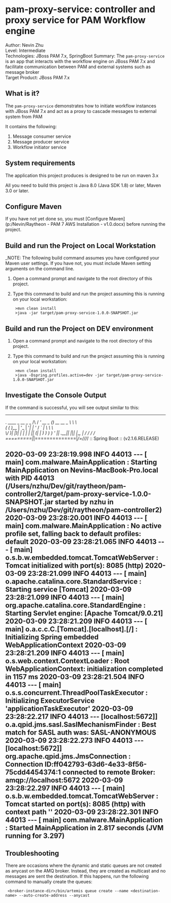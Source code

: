 pam-proxy-service: controller and proxy service for PAM Workflow engine
======================================================
Author: Nevin Zhu  
Level: Intermediate  
Technologies: JBoss PAM 7.x, SpringBoot
Summary: The `pam-proxy-service` is an app that interacts with the workflow engine on JBoss PAM 7.x and facilitate communication between PAM and external systems such as message broker  
Target Product: JBoss PAM 7.x

What is it?
-----------

The `pam-proxy-service` demonstrates how to initiate workflow instances with JBoss PAM 7.x and act as a proxy to cascade messages to external system from PAM

It contains the following:

1. Message consumer service 
2. Message producer service
3. Workflow initiator service 



System requirements
-------------------

The application this project produces is designed to be run on maven 3.x

All you need to build this project is Java 8.0 (Java SDK 1.8) or later, Maven 3.0 or later.

 
Configure Maven
---------------

If you have not yet done so, you must [Configure Maven](p:/Nevin/Raytheon - PAM 7 AWS Installation - v1.0.docx) before running the project.


Build and run the Project on Local Workstation
-----------------------------------------------

_NOTE: The following build command assumes you have configured your Maven user settings. If you have not, you must include Maven setting arguments on the command line. 

1. Open a command prompt and navigate to the root directory of this project.
2. Type this command to build and run the project assuming this is running on your local workstation:

        >mvn clean install
        >java -jar target/pam-proxy-service-1.0.0-SNAPSHOT.jar
        

Build and run the Project on DEV environment
-----------------------------------------------

1. Open a command prompt and navigate to the root directory of this project.
2. Type this command to build and run the project assuming this is running on your local workstation:

        >mvn clean install
        >java -Dspring.profiles.active=dev -jar target/pam-proxy-service-1.0.0-SNAPSHOT.jar
        

Investigate the Console Output
------------------------------------

If the command is successful, you will see output similar to this:

----
  .   ____          _            __ _ _
 /\\ / ___'_ __ _ _(_)_ __  __ _ \ \ \ \
( ( )\___ | '_ | '_| | '_ \/ _` | \ \ \ \
 \\/  ___)| |_)| | | | | || (_| |  ) ) ) )
  '  |____| .__|_| |_|_| |_\__, | / / / /
 =========|_|==============|___/=/_/_/_/
 :: Spring Boot ::        (v2.1.6.RELEASE)

2020-03-09 23:28:19.998  INFO 44013 --- [           main] com.malware.MainApplication              : Starting MainApplication on Nevins-MacBook-Pro.local with PID 44013 (/Users/nzhu/Dev/git/raytheon/pam-controller2/target/pam-proxy-service-1.0.0-SNAPSHOT.jar started by nzhu in /Users/nzhu/Dev/git/raytheon/pam-controller2)
2020-03-09 23:28:20.001  INFO 44013 --- [           main] com.malware.MainApplication              : No active profile set, falling back to default profiles: default
2020-03-09 23:28:21.065  INFO 44013 --- [           main] o.s.b.w.embedded.tomcat.TomcatWebServer  : Tomcat initialized with port(s): 8085 (http)
2020-03-09 23:28:21.099  INFO 44013 --- [           main] o.apache.catalina.core.StandardService   : Starting service [Tomcat]
2020-03-09 23:28:21.099  INFO 44013 --- [           main] org.apache.catalina.core.StandardEngine  : Starting Servlet engine: [Apache Tomcat/9.0.21]
2020-03-09 23:28:21.209  INFO 44013 --- [           main] o.a.c.c.C.[Tomcat].[localhost].[/]       : Initializing Spring embedded WebApplicationContext
2020-03-09 23:28:21.209  INFO 44013 --- [           main] o.s.web.context.ContextLoader            : Root WebApplicationContext: initialization completed in 1157 ms
2020-03-09 23:28:21.504  INFO 44013 --- [           main] o.s.s.concurrent.ThreadPoolTaskExecutor  : Initializing ExecutorService 'applicationTaskExecutor'
2020-03-09 23:28:22.217  INFO 44013 --- [localhost:5672]] o.a.qpid.jms.sasl.SaslMechanismFinder    : Best match for SASL auth was: SASL-ANONYMOUS
2020-03-09 23:28:22.273  INFO 44013 --- [localhost:5672]] org.apache.qpid.jms.JmsConnection        : Connection ID:ff042793-63d6-4e33-8f56-75cdd4454374:1 connected to remote Broker: amqp://localhost:5672
2020-03-09 23:28:22.297  INFO 44013 --- [           main] o.s.b.w.embedded.tomcat.TomcatWebServer  : Tomcat started on port(s): 8085 (http) with context path ''
2020-03-09 23:28:22.301  INFO 44013 --- [           main] com.malware.MainApplication              : Started MainApplication in 2.817 seconds (JVM running for 3.297)
----
   
Troubleshooting
------------------------------------
There are occasions where the dynamic and static queues are not created as anycast on the AMQ broker. Instead, they are created as multicast and no messages are sent the destination. If this happens, run the following command to manually create the queues:

     <broker-instance-dir>/bin/artemis queue create --name <destination-name> --auto-create-address --anycast
